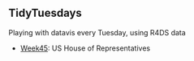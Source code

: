 ## TidyTuesdays

Playing with datavis every Tuesday, using R4DS data

- [Week45](code/2023_week45.md): US House of Representatives 
